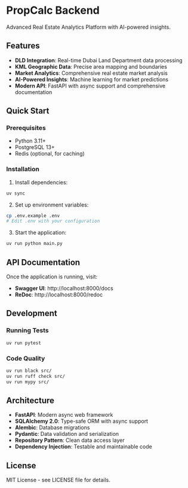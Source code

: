 # PropCalc Backend

Advanced Real Estate Analytics Platform with AI-powered insights.

## Features

- **DLD Integration**: Real-time Dubai Land Department data processing
- **KML Geographic Data**: Precise area mapping and boundaries
- **Market Analytics**: Comprehensive real estate market analysis
- **AI-Powered Insights**: Machine learning for market predictions
- **Modern API**: FastAPI with async support and comprehensive documentation

## Quick Start

### Prerequisites

- Python 3.11+
- PostgreSQL 13+
- Redis (optional, for caching)

### Installation

1. Install dependencies:
```bash
uv sync
```

2. Set up environment variables:
```bash
cp .env.example .env
# Edit .env with your configuration
```

3. Start the application:
```bash
uv run python main.py
```

## API Documentation

Once the application is running, visit:
- **Swagger UI**: http://localhost:8000/docs
- **ReDoc**: http://localhost:8000/redoc

## Development

### Running Tests
```bash
uv run pytest
```

### Code Quality
```bash
uv run black src/
uv run ruff check src/
uv run mypy src/
```

## Architecture

- **FastAPI**: Modern async web framework
- **SQLAlchemy 2.0**: Type-safe ORM with async support
- **Alembic**: Database migrations
- **Pydantic**: Data validation and serialization
- **Repository Pattern**: Clean data access layer
- **Dependency Injection**: Testable and maintainable code

## License

MIT License - see LICENSE file for details.
